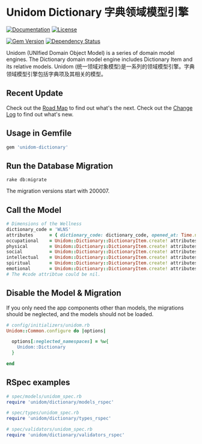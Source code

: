 # Unidom Dictionary 字典领域模型引擎

[![Documentation](http://img.shields.io/badge/docs-rdoc.info-blue.svg)](http://www.rubydoc.info/gems/unidom-dictionary/frames)
[![License](https://img.shields.io/badge/license-MIT-green.svg)](http://opensource.org/licenses/MIT)

[![Gem Version](https://badge.fury.io/rb/unidom-dictionary.svg)](https://badge.fury.io/rb/unidom-dictionary)
[![Dependency Status](https://gemnasium.com/badges/github.com/topbitdu/unidom-dictionary.svg)](https://gemnasium.com/github.com/topbitdu/unidom-dictionary)

Unidom (UNIfied Domain Object Model) is a series of domain model engines. The Dictionary domain model engine includes Dictionary Item and its relative models.
Unidom (统一领域对象模型)是一系列的领域模型引擎。字典领域模型引擎包括字典项及其相关的模型。



## Recent Update

Check out the [Road Map](ROADMAP.md) to find out what's the next.
Check out the [Change Log](CHANGELOG.md) to find out what's new.



## Usage in Gemfile

```ruby
gem 'unidom-dictionary'
```



## Run the Database Migration

```shell
rake db:migrate
```
The migration versions start with 200007.



## Call the Model

```ruby
# Dimensions of the Wellness
dictionary_code = 'WLNS'
attributes      = { dictionary_code: dictionary_code, opened_at: Time.now }
occupational    = Unidom::Dictionary::DictionaryItem.create! attributes.merge({ code: 'OCPT', value: 'Occupational' })
physical        = Unidom::Dictionary::DictionaryItem.create! attributes.merge({ code: 'PHSC', value: 'Physical'     })
social          = Unidom::Dictionary::DictionaryItem.create! attributes.merge({ code: 'SOCL', value: 'Social'       })
intellectual    = Unidom::Dictionary::DictionaryItem.create! attributes.merge({ code: 'INTL', value: 'Intellectual' })
spiritual       = Unidom::Dictionary::DictionaryItem.create! attributes.merge({ code: 'SPRT', value: 'Spiritual'    })
emotional       = Unidom::Dictionary::DictionaryItem.create! attributes.merge({ code: 'EMTN', value: 'Emotional'    })
# The #code attribtue could be nil.
```



## Disable the Model & Migration

If you only need the app components other than models, the migrations should be neglected, and the models should not be loaded.
```ruby
# config/initializers/unidom.rb
Unidom::Common.configure do |options|

  options[:neglected_namespaces] = %w{
    Unidom::Dictionary
  }

end
```



## RSpec examples

```ruby
# spec/models/unidom_spec.rb
require 'unidom/dictionary/models_rspec'

# spec/types/unidom_spec.rb
require 'unidom/dictionary/types_rspec'

# spec/validators/unidom_spec.rb
require 'unidom/dictionary/validators_rspec'
```
